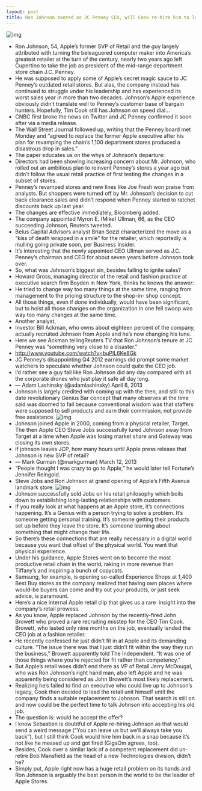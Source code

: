 ```yaml
---
layout: post
title: Ron Johnson booted as JC Penney CEO, will Cook re-hire him to lead Apple Stores?
---
```

![img](http://media.idownloadblog.com/wp-content/uploads/2013/04/JC-Penney-store-exterior-001.jpg)
* Ron Johnson, 54, Apple’s former SVP of Retail and the guy largely attributed with turning the beleaguered computer maker into America’s greatest retailer at the turn of the century, nearly two years ago left Cupertino to take the job as president of the mid-range department store chain J.C. Penney.
* He was supposed to apply some of Apple’s secret magic sauce to JC Penney’s outdated retail stores. But alas, the company instead has continued to struggle under his leadership and has experienced its worst sales year in more than two decades. Johnson’s Apple experience obviously didn’t translate well to Penney’s customer base of bargain hunters. Hopefully, Tim Cook still has Johnson on speed dial…
* CNBC first broke the news on Twitter and JC Penney confirmed it soon after via a media release.
* The Wall Street Journal followed up, writing that the Penney board met Monday and “agreed to replace the former Apple executive after his plan for revamping the chain’s 1,100 department stores produced a disastrous drop in sales.”
* The paper educates us on the whys of Johnson’s departure:
* Directors had been showing increasing concern about Mr. Johnson, who rolled out an ambitious plan to reinvent Penney’s stores a year ago but didn’t follow the usual retail practice of first testing the changes in a subset of stores.
* Penney’s revamped stores and new lines like Joe Fresh won praise from analysts. But shoppers were turned off by Mr. Johnson’s decision to cut back clearance sales and didn’t respond when Penney started to ratchet discounts back up last year.
* The changes are effective immediately, Bloomberg added.
* The company appointed Myron E. (Mike) Ullman, 66, as the CEO succeeding Johnson, Reuters tweeted.
* Belus Capital Advisors analyst Brian Sozzi characterized the move as a “kiss of death wrapped in a smile” for the retailer, which reportedly is mulling going private soon, per Business Insider.
* It’s interesting that the newly appointed CEO Ullman served as J.C. Penney’s chairman and CEO for about seven years before Johnson took over.
* So, what was Johnson’s biggest sin, besides failing to ignite sales?
* Howard Gross, managing director of the retail and fashion practice at executive search firm Boyden in New York, thinks he knows the answer:
* He tried to change way too many things at the same time, ranging from management to the pricing structure to the shop-in- shop concept.
* All those things, even if done individually, would have been significant, but to hoist all those changes on the organization in one fell swoop was way too many changes at the same time.
* Another analyst,
* Investor Bill Ackman, who owns about eighteen percent of the company, actually recruited Johnson from Apple and he’s now changing his tune.
* Here we see Ackman tellingReuters TV that Ron Johnson’s tenure at JC Penney was “something very close to a disaster.”
* http://www.youtube.com/watch?v=buPlL6Ke8Gk
* JC Penney’s disappointing Q4 2012 earnings did prompt some market watchers to speculate whether Johnson could quite the CEO job.
* I’d rather see a guy fail like Ron Johnson did any day compared with all the corporate drones who just play it safe all day long.
* — Adam Lashinsky (@adamlashinsky) April 8, 2013
* Johnson is largely credited with coming up with the then, and still to this date revolutionary Genius Bar concept that many observes at the time said was doomed to fail because conventional wisdom was that staffers were supposed to sell products and earn their commission, not provide free assistance.
![img](http://media.idownloadblog.com/wp-content/uploads/2011/06/genius_bar-e1308170336723.jpeg)
* Johnson joined Apple in 2000, coming from a physical retailer, Target. The then Apple CEO Steve Jobs successfully lured Johnson away from Target at a time when Apple was losing market share and Gateway was closing its own stores.
* if johnson leaves JCP, how many hours until Apple press release that Johnson is new SVP of retail?
* — Mark Gurman (@markgurman) March 12, 2013
* “People thought I was crazy to go to Apple,” he would later tell Fortune’s Jennifer Reingold.
* Steve Jobs and Ron Johnson at grand opening of Apple’s Fifth Avenue landmark store.
![img](http://media.idownloadblog.com/wp-content/uploads/2013/04/Ron-Johnson-and-Steve-Jobs-at-Fifth-Avenue-Store-opening.jpg)
* Johnson successfully sold Jobs on his retail philosophy which boils down to establishing long-lasting relationships with customers.
* If you really look at what happens at an Apple store, it’s connections happening. It’s a Genius with a person trying to solve a problem. It’s someone getting personal training. It’s someone getting their products set up before they leave the store. It’s someone learning about something that might change their life.
* So there’s these connections that are really necessary in a digital world because you want that offset of the physical world. You want that physical experience.
* Under his guidance, Apple Stores went on to become the most productive retail chain in the world, raking in more revenue than Tiffany’s and inspiring a bunch of copycats.
* Samsung, for example, is opening so-called Experience Shops at 1,400 Best Buy stores as the company realized that having own places where would-be buyers can come and try out your products, or just seek advice, is paramount.
* Here’s a nice internal Apple retail clip that gives us a rare  insight into the company’s retail prowess.
* As you know, Apple replaced Johnson by the recently-fired John Browett who proved a rare recruiting misstep for the CEO Tim Cook. Browett, who lasted only nine months on the job, eventually landed the CEO job at a fashion retailer.
* He recently confessed he just didn’t fit in at Apple and its demanding culture. “The issue there was that I just didn’t fit within the way they run the business,” Browett apparently told The Independent. “It was one of those things where you’re rejected for fit rather than competency.”
* But Apple’s retail woes didn’t end there as VP of Retail Jerry McDougal, who was Ron Johnson’s right hand man, also left Apple and he was apparently being considered as John Browett’s most likely replacement.
* Realizing he’s failed to find an executive who could live up to Johnson’s legacy, Cook then decided to lead the retail unit himself until the company finds a suitable replacement to Johnson. That search is still on and now could be the perfect time to talk Johnson into accepting his old job.
* The question is: would he accept the offer?
* I know Sebastien is doubtful of Apple re-hiring Johnson as that would send a weird message (“You can leave us but we’ll always take you back”), but I still think Cook would hire him back in a snap because it’s not like he messed up and got fired (GigaOm agrees, too).
* Besides, Cook over a similar lack of a competent replacement did un-retire Bob Mansfield as the head of a new Technologies division, didn’t he?
* Simply put, Apple right now has a huge retail problem on its hands and Ron Johnson is arguably the best person in the world to be the leader of Apple Stores.

